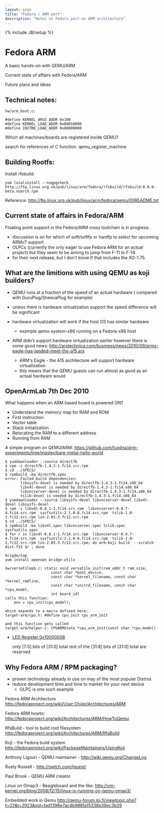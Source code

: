 ```yaml
---
layout: page
title: "Fedora / ARM port"
description: "Notes on Fedora port on ARM architecture"
---
```


{% include JB/setup %}

# Fedora ARM

A basic hands-on with QEMU/ARM

Current state of affairs with Fedora/ARM

Future plans and ideas

## Technical notes:

    hw/arm_boot.c:
     
    #define KERNEL_ARGS_ADDR 0x100
    #define KERNEL_LOAD_ADDR 0x00010000
    #define INITRD_LOAD_ADDR 0x00800000
    
Which all machines/boards are registered inside QEMU?

search for references of C function: qemu_register_machine

## Building Rootfs:

Install rfsbuild:

    yum localinstall --nogpgcheck http://ftp.linux.org.uk/pub/linux/arm/fedora/rfsbuild/rfsbuild-0.9.0-beta.noarch.rpm

Reference: <http://ftp.linux.org.uk/pub/linux/arm/fedora/qemu/00README.txt>


## Current state of affairs in Fedora/ARM

Floating point support in the Fedora/ARM cross toolchain is in progress:

 * discussion is on for which of soft/softfp or hardfp to select for upcoming ARMv7 support
 * OLPCs (currently the only eager to use Fedora ARM for an actual project) 
   but they seem to be aiming to jump from F-11 to F-14
 * for their next release, but I don't know if that includes the XO-1.75.

## What are the limitions with using QEMU as koji builders?
 * QEMU runs at a fraction of the speed of an actual hardware ( compared with GuruPlug/SheevaPlug for example)
 * unless there is hardware virtualization support the speed difference will be significant
 * hardware virtualization will work if the host OS has similar hardware
   * example qemu-system-x86 running on a Fedora-x86 host

 * ARM didn't support hardware virtualization earlier however there is some good news: <http://arstechnica.com/business/news/2010/09/arms-eagle-has-landed-meet-the-a15.ars>
   * ARM's Eagle -  the A15 architecture will support hardware virtualization
   * this means that the QEMU guests can run almost as good as an actual hardware would


## OpenArmLab 7th Dec 2010

What happens when an ARM based board is powered ON?
 * Understand the memory map for RAM and ROM
 * First instruction
 * Vector table
 * Stack initialization
 * Relocating the RAM to a different address
 * Running from RAM

A simple program on QEMU/ARM: <https://github.com/tuxdna/arm-experiments/tree/master/bare-metal-hello-world>

    $ yumdownloader --source directfb
    $ rpm -i directfb-1.4.3-1.fc14.src.rpm 
    $ cd ../SPECS/
    $ rpmbuild -ba directfb.spec 
    error: Failed build dependencies:
           libsysfs-devel is needed by directfb-1.4.3-1.fc14.x86_64
           libv4l-devel is needed by directfb-1.4.3-1.fc14.x86_64
           libvncserver-devel is needed by directfb-1.4.3-1.fc14.x86_64
           tslib-devel is needed by directfb-1.4.3-1.fc14.x86_64
    $ yumdownloader --source libsysfs-devel libvncserver-devel libv4l-devel libsysfs-devel
    $ rpm -i libv4l-0.8.1-1.fc14.src.rpm  libvncserver-0.9.7-4.fc14.src.rpm  sysfsutils-2.1.0-8.fc14.src.rpm  tslib-1.0-2.fc12.src.rpm lzo-2.03-3.fc12.src.rpm
    $ cd ../SPECS/
    $ rpmbuild -ba libv4l.spec libvncserver.spec tslib.spec sysfsutils.spec
    $ for r in libv4l-0.8.1-1.fc14.src.rpm  libvncserver-0.9.7-4.fc14.src.rpm  sysfsutils-2.1.0-8.fc14.src.rpm  tslib-1.0-2.fc12.src.rpm lzo-2.03-3.fc12.src.rpm; do arm-koji build  --scratch dist-f13 $r ; done
    
    brigde/tap
    yum install openvpn bridge-utils

    hw/versatilepb.c: static void versatile_init(ram_addr_t ram_size,
                         const char *boot_device,
                         const char *kernel_filename, const char *kernel_cmdline,
                         const char *initrd_filename, const char *cpu_model,
                         int board_id)
    calls this function:
        env = cpu_init(cpu_model);
    
    which expands to a macro defined here:
    target-arm/cpu.h: #define cpu_init cpu_arm_init
    
    and this function gets called
    target-arm/helper.c: CPUARMState *cpu_arm_init(const char *cpu_model)
    

 * [LED Register 0x10000008](http://infocenter.arm.com/help/topic/com.arm.doc.dui0224i/Cachbhig.html)

    only  [7:0] bits of [31:0] total
    rest of the [31:8] bits of [31:0] total are reserved

## Why Fedora ARM / RPM packaging?
 * proven technology already in use on may of the most popular Distros
 * reduce development time and time to market for your next device
   * OLPC is one such example

Fedora ARM Architecture <http://fedoraproject.org/wiki/User:Ctyler/Architectures/ARM>

Fedora ARM howto: <http://fedoraproject.org/wiki/Architectures/ARM/HowToQemu>

RfsBuild - tool to build root filesystem <http://fedoraproject.org/wiki/Architectures/ARM/RfsBuild>

Koji - the Fedora build system <http://fedoraproject.org/wiki/PackageMaintainers/UsingKoji>

Anthony Ligouri - QEMU maintainer - <http://wiki.qemu.org/ChangeLog>

Rusty Russell - <http://swtch.com/lguest/>

Paul Brook - QEMU ARM creator

Linux on Omap3 - Beagleboard and the like: <http://vm-kernel.org/blog/2008/12/15/linux-is-running-on-qemu-omap3/>

Embedded work in Qemu <http://qemu-forum.ipi.fi/viewtopic.php?f=22&t=2923&sid=fad1398e7ac4b986fa15338e39ec3b29>

